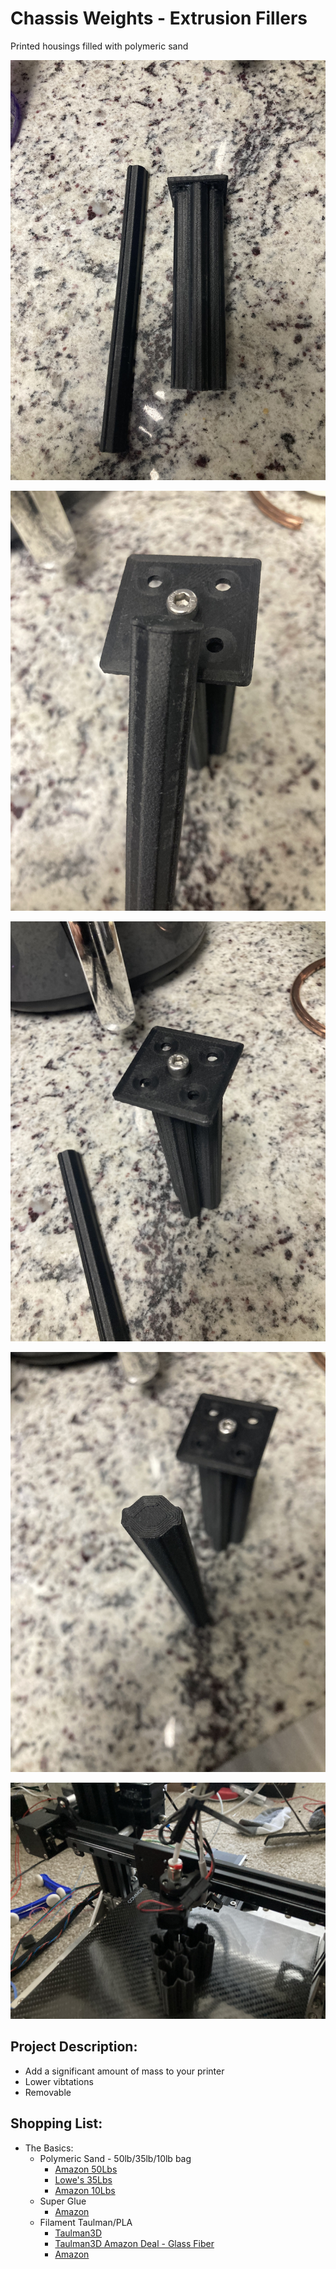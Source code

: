 # Chassis Weights - Extrusion Fillers
Printed housings filled with polymeric sand

![Image of Chassis Weights](https://github.com/Leviathan3DPrinting/Jalopy-3D-Printer/blob/e5fc7c739629995c4bc590020c863e61691d8244/Custom%20High%20Performance%20Parts/Chassis%20Weights/Images/Chassis_Weight2.jpg)

![Image of Chassis Weights 2040](https://github.com/Leviathan3DPrinting/Jalopy-3D-Printer/blob/e5fc7c739629995c4bc590020c863e61691d8244/Custom%20High%20Performance%20Parts/Chassis%20Weights/Images/Chassis_Weight1.jpg)

![Image of Chassis Weights 4040](https://github.com/Leviathan3DPrinting/Jalopy-3D-Printer/blob/e5fc7c739629995c4bc590020c863e61691d8244/Custom%20High%20Performance%20Parts/Chassis%20Weights/Images/Chassis_Weight3.jpg)

![Image of Chassis Weights Cap](https://github.com/Leviathan3DPrinting/Jalopy-3D-Printer/blob/e5fc7c739629995c4bc590020c863e61691d8244/Custom%20High%20Performance%20Parts/Chassis%20Weights/Images/Chassis_Weight4.jpg)

![Image of Chassis Weights Cap 4040 Printer](https://github.com/Leviathan3DPrinting/Jalopy-3D-Printer/blob/eb5fa4b6a6662f1999a2f29c402a7802fa137715/Custom%20High%20Performance%20Parts/Chassis%20Weights/Images/Chassis_Weight.jpg)

## Project Description:
- Add a significant amount of mass to your printer
- Lower vibtations
- Removable

## Shopping List:
- The Basics:
  - Polymeric Sand - 50lb/35lb/10lb bag
    - [Amazon 50Lbs](https://amzn.to/3HfEeog)
    - [Lowe's 35Lbs](https://www.lowes.com/pd/CasaScapes-35-lb-Gray-Polymeric-Sand/1002635628?cm_mmc=shp-_-c-_-prd-_-lwn-_-ggl-_-LIA_LWN_236_Hardscapes-_-1002635628-_-local-_-0-_-0&ds_rl=1286981&gclid=Cj0KCQiAkMGcBhCSARIsAIW6d0DwYiAL0OsmLetcyg9iI3QSYJM_83s091eS3u48ZTW3C-n5tU1r4QwaAuDPEALw_wcB&gclsrc=aw.ds)
    - [Amazon 10Lbs](https://amzn.to/3CdAYGG)
  - Super Glue
    - [Amazon](https://amzn.to/3FY32i8)
  - Filament Taulman/PLA
    - [Taulman3D](https://taulman3d.com/carbonfiberalloynylonfilament.html)
    - [Taulman3D Amazon Deal - Glass Fiber](https://amzn.to/3YYpMr9)
    - [Amazon](https://amzn.to/3Bd31pd)